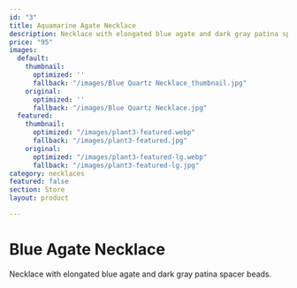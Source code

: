 ```yaml
---
id: "3"
title: Aquamarine Agate Necklace
description: Necklace with elongated blue agate and dark gray patina spacer beads.
price: "95"
images:
  default:
    thumbnail:
      optimized: ''
      fallback: "/images/Blue Quartz Necklace_thumbnail.jpg"
    original:
      optimized: ''
      fallback: "/images/Blue Quartz Necklace.jpg"
  featured:
    thumbnail:
      optimized: "/images/plant3-featured.webp"
      fallback: "/images/plant3-featured.jpg"
    original:
      optimized: "/images/plant3-featured-lg.webp"
      fallback: "/images/plant3-featured-lg.jpg"
category: necklaces
featured: false
section: Store
layout: product

---
```

# Blue Agate Necklace

Necklace with elongated blue agate and dark gray patina spacer beads.

